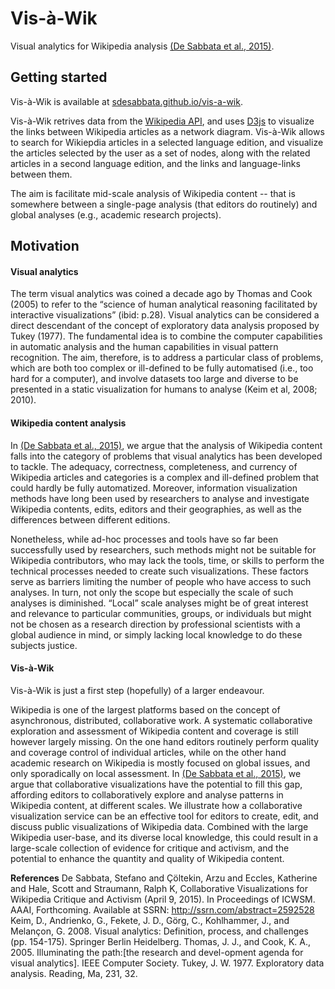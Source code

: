 # Vis-à-Wik

Visual analytics for Wikipedia analysis [(De Sabbata et al., 2015)](http://ssrn.com/abstract=2592528).

## Getting started

Vis-à-Wik is available at [sdesabbata.github.io/vis-a-wik](http://sdesabbata.github.io/vis-a-wik/uses).

Vis-à-Wik retrives data from the [Wikipedia API](http://www.mediawiki.org/wiki/API:Main_page), and uses [D3js](http://d3js.org/) to visualize the links between Wikipedia articles as a network diagram. Vis-à-Wik allows to search for Wikiepdia articles in a selected language edition, and visualize the articles selected by the user as a set of nodes, along with the related articles in a second language edition, and the links and language-links between them.

The aim is facilitate mid-scale analysis of Wikipedia content -- that is somewhere between a single-page analysis (that editors do routinely) and global analyses (e.g., academic research projects).

## Motivation

#### Visual analytics

The term visual analytics was coined a decade ago by Thomas and Cook (2005) to refer to the “science of human analytical reasoning facilitated by interactive visualizations” (ibid: p.28). Visual analytics can be considered a direct descendant of the concept of exploratory data analysis proposed by Tukey (1977). The fundamental idea is to combine the computer capabilities in automatic analysis and the human capabilities in visual pattern recognition. The aim, therefore, is to address a particular class of problems, which are both too complex or ill-defined to be fully automatised (i.e., too hard for a computer), and involve datasets too large and diverse to be presented in a static visualization for humans to analyse (Keim et al, 2008; 2010).

#### Wikipedia content analysis

In [(De Sabbata et al., 2015)](http://ssrn.com/abstract=2592528), we argue that the analysis of Wikipedia content falls into the category of problems that visual analytics has been developed to tackle. The adequacy, correctness, completeness, and currency of Wikipedia articles and categories is a complex and ill-defined problem that could hardly be fully automatized. Moreover, information visualization methods have long been used by researchers to analyse and investigate Wikipedia contents, edits, editors and their geographies, as well as the differences between different editions.

Nonetheless, while ad-hoc processes and tools have so far been successfully used by researchers, such methods might not be suitable for Wikipedia contributors, who may lack the tools, time, or skills to perform the technical processes needed to create such visualizations. These factors serve as barriers limiting the number of people who have access to such analyses. In turn, not only the scope but especially the scale of such analyses is diminished. “Local” scale analyses might be of great interest and relevance to particular communities, groups, or individuals but might not be chosen as a research direction by professional scientists with a global audience in mind, or simply lacking local knowledge to do these subjects justice.

#### Vis-à-Wik

Vis-à-Wik is just a first step (hopefully) of a larger endeavour.

Wikipedia is one of the largest platforms based on the concept of asynchronous, distributed, collaborative work. A systematic collaborative exploration and assessment of Wikipedia content and coverage is still however largely missing. On the one hand editors routinely perform quality and coverage control of individual articles, while on the other hand academic research on Wikipedia is mostly focused on global issues, and only sporadically on local assessment. In [(De Sabbata et al., 2015)](http://ssrn.com/abstract=2592528), we argue that collaborative visualizations have the potential to fill this gap, affording editors to collaboratively explore and analyse patterns in Wikipedia content, at different scales. We illustrate how a collaborative visualization service can be an effective tool for editors to create, edit, and discuss public visualizations of Wikipedia data. Combined with the large Wikipedia user-base, and its diverse local knowledge, this could result in a large-scale collection of evidence for critique and activism, and the potential to enhance the quantity and quality of Wikipedia content.

**References**
De Sabbata, Stefano and Çöltekin, Arzu and Eccles, Katherine and Hale, Scott and Straumann, Ralph K, Collaborative Visualizations for Wikipedia Critique and Activism (April 9, 2015). In Proceedings of ICWSM. AAAI, Forthcoming. Available at SSRN: http://ssrn.com/abstract=2592528
Keim, D., Andrienko, G., Fekete, J. D., Görg, C., Kohlhammer, J., and Melançon, G. 2008. Visual analytics: Definition, process, and challenges (pp. 154-175). Springer Berlin Heidelberg.
Thomas, J. J., and Cook, K. A., 2005. Illuminating the path:[the research and devel-opment agenda for visual analytics]. IEEE Computer Society.
Tukey, J. W. 1977. Exploratory data analysis. Reading, Ma, 231, 32.


